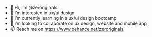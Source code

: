 - 👋 Hi, I’m @zeroriginals
- 👀 I’m interested in ux/ui design
- 🌱 I’m currently learning in a ux/ui design bootcamp
- 💞️ I’m looking to collaborate on ux design, website and mobile app
- 📫 Reach me on https://www.behance.net/zeroriginals

<!---
zeroriginals/zeroriginals is a ✨ special ✨ repository because its `README.md` (this file) appears on your GitHub profile.
You can click the Preview link to take a look at your changes.
--->
